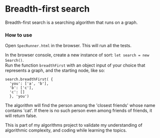 # Breadth-first search

Breadth-first search is a searching algorithm that runs on a graph.

### How to use

Open `SpecRunner.html` in the browser. This will run all the tests.

In the browser console, create a new instance of sort: `let search = new Search()`.  
Run the function `breadthFirst` with an object input of your choice that represents a graph, and the starting node, like so:  
```
search.breadthFirst( {
  'you': ['a', 'b'],
  'b': ['c'],
  'c': []
  }, 'you')
```

The algorithm will find the person among the 'closest friends' whose name contains 'cat'. If there is no such person even among friends of friends, it will return false.

This is part of my algorithms project to validate my understanding of algorithmic complexity, and coding while learning the topics.
